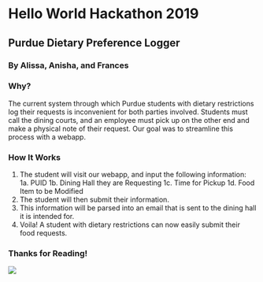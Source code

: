 # Hello World Hackathon 2019
## Purdue Dietary Preference Logger
### By Alissa, Anisha, and Frances 
### Why?
The current system through which Purdue students with dietary restrictions log their requests is inconvenient for both parties involved. Students must call the dining courts, and an employee must pick up on the other end and make a physical note of their request. Our goal was to streamline this process with a webapp.
### How It Works
1. The student will visit our webapp, and input the following information:
  1a. PUID
  1b. Dining Hall they are Requesting
  1c. Time for Pickup
  1d. Food Item to be Modified
2. The student will then submit their information.
3. This information will be parsed into an email that is sent to the dining hall it is intended for.
4. Voila! A student with dietary restrictions can now easily submit their food requests.
### Thanks for Reading!

![](td.gif)

